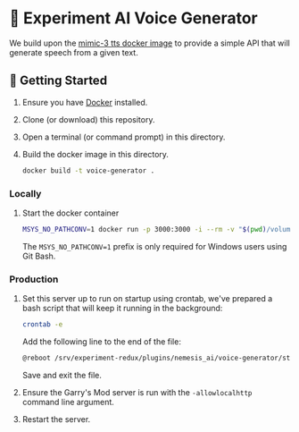 # 🤖 Experiment AI Voice Generator

We build upon the [mimic-3 tts docker image](https://mycroft-ai.gitbook.io/docs/mycroft-technologies/mimic-tts/mimic-3#docker-image) to provide a simple API that will generate speech from a given text.

## 🚀 Getting Started

1. Ensure you have [Docker](https://www.docker.com/) installed.

2. Clone (or download) this repository.

3. Open a terminal (or command prompt) in this directory.

4. Build the docker image in this directory.

    ```bash
    docker build -t voice-generator .
    ```

### Locally

1. Start the docker container

    ```bash
    MSYS_NO_PATHCONV=1 docker run -p 3000:3000 -i --rm -v "$(pwd)/volume:/root/.local/share/mycroft/mimic3" voice-generator
    ```

    The `MSYS_NO_PATHCONV=1` prefix is only required for Windows users using Git Bash.

### Production

1. Set this server up to run on startup using crontab, we've prepared a bash script that will keep it running in the background:

    ```bash
    crontab -e
    ```

    Add the following line to the end of the file:

    ```bash
    @reboot /srv/experiment-redux/plugins/nemesis_ai/voice-generator/start.sh
    ```

    Save and exit the file.

2. Ensure the Garry's Mod server is run with the `-allowlocalhttp` command line argument.

3. Restart the server.
